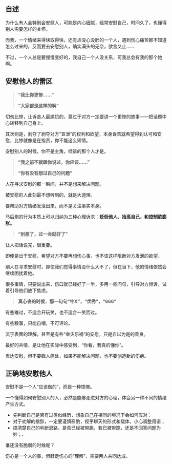 ## 自述

为什么有人会特别会安慰人，可能是内心细腻，经常安慰自己，时间久了，也懂得别人需要怎样的关怀。

而我，一个情绪来得快取得快，还有点没心没肺的一个人，遇到伤心痛苦都不知道怎么过来的，反而要去安慰别人，确实满头的无奈，欲言又止……

不过，一个人总是要慢慢变好的，我自己一个人没关系，可我总会有我的那个她啊。

## 安慰他人的雷区

> **“我比你更惨……”**
>
> **“大家都是这样的啊”**

切勿比惨，让诉苦人最尴尬的，莫过于对方一定要讲一个更惨的故事——把话题中心转移到自己身上。

其次则是，剥夺了剥夺对方“宣泄”的权利和欲望，本身诉苦就希望得到认可和安慰，比惨就像是在指责，你不能这么矫情。

安慰别人的时候，你不是主角，倾诉的那个人才是。

> **“我之前不就跟你说过，你应该……”**
>
> **“你有没有想过自己的问题”**

人在寻求安慰的那一瞬间，并不是想来解决问题。

被安慰的人此刻最不想听到的，就是大道理。

要帮助对方情绪发泄出来，而不是关注事实本身。

马后炮的行为本质上可以归纳为三种心理诉求：**贬低他人、抬高自己，和控制欲膨胀。**

> **“别想了，过一会就好了”**

让人把话说完，很重要。

即便是出于安慰，希望对方不要再想伤心事，也不该这样阻断对方发泄的欲望。

别人在寻求安慰时，即使我们觉得事情没什么大不了，但在当下，他的情绪依然会继续困扰着他。

很多事情，只要说出来，伤口就已经好了一半，多用一些问句，引导对方倾诉，试着引导他们放下焦虑。

> **真心丧的时候**，**那一句句“牛X”，“优秀”，“666”**

有些难过，不适合开玩笑，也不适合一笑而过。

有些糗事，只能自嘲，不可评论。

流于表面的理解，甚至是有些“幸灾乐祸”的安慰，只是自以为是的善良。

最好的共情，是让他在实际中感受到，“你看，我真的懂你”。

表达安慰，但不要戳人痛处，如果不能解决问题，也不要创造新的伤疤。

## 正确地安慰他人

安慰不是一个人“应该做的”，而是一种馈赠。

一个懂得如何安慰别人的人，必然是能够走进对方的心理，体会另一种不同的情绪产生方式。

+ 先判断自己是否有过类似经历，想象自己在相同的境况下会如何应对；
+ 对于劝解的措辞，一定要谨慎斟酌，视乎聊天的形式和载体，小心调整用语；
+ 搞清楚自己的判断思路，是否已经被带跑，若已被带跑，还是不回答问题为妙；、

谁还没有脆弱的时候呢？

伤心是一个人的事，但赶走伤心的“理解”，需要两人共同达成。
